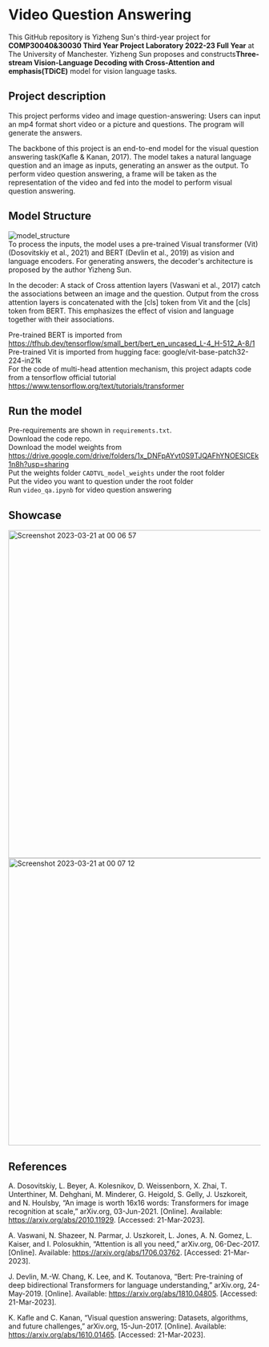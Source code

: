 # Video Question Answering
This GitHub repository is Yizheng Sun's third-year project for <strong>COMP30040&30030 Third Year Project Laboratory 2022-23 Full Year</strong> at The University of Manchester. Yizheng Sun proposes and constructs<strong>Three-stream Vision-Language Decoding with Cross-Attention and emphasis(TDiCE)</strong> model for vision language tasks.

## Project description
This project performs video and image question-answering: Users can input an mp4 format short video or a picture and questions. The program will generate the answers. 

The backbone of this project is an end-to-end model for the visual question answering task(Kafle & Kanan, 2017). The model takes a natural language question and an image as inputs, generating an answer as the output. To perform video question answering, a frame will be taken as the representation of the video and fed into the model to perform visual question answering.


## Model Structure
![model_structure](https://user-images.githubusercontent.com/105564219/226486112-d2c9247e-3a39-48ad-80d3-833fe2b59285.png)
</br>
To process the inputs, the model uses a pre-trained Visual transformer (Vit) (Dosovitskiy et al., 2021) and BERT (Devlin et al., 2019) as vision and language encoders. For generating answers, the decoder's architecture is proposed by the author Yizheng Sun. 

In the decoder: A stack of Cross attention layers (Vaswani et al., 2017) catch the associations between an image and the question. Output from the cross attention layers is concatenated with the [cls] token from Vit and the [cls] token from BERT. This emphasizes the effect of vision and language together with their associations. 

Pre-trained BERT is imported from https://tfhub.dev/tensorflow/small_bert/bert_en_uncased_L-4_H-512_A-8/1 </br>
Pre-trained Vit is imported from hugging face: google/vit-base-patch32-224-in21k </br>
For the code of multi-head attention mechanism, this project adapts code from a tensorflow official tutorial https://www.tensorflow.org/text/tutorials/transformer
## Run the model
Pre-requirements are shown in `requirements.txt`.
<br>Download the code repo. 
</br>Download the model weights from
https://drive.google.com/drive/folders/1x_DNFpAYvt0S9TJQAFhYNOESlCEk1n8h?usp=sharing
</br>Put the weights folder `CADTVL_model_weights` under the root folder
</br>Put the video you want to question under the root folder
</br>Run `video_qa.ipynb` for video question answering

## Showcase
<img width="654" alt="Screenshot 2023-03-21 at 00 06 57" src="https://user-images.githubusercontent.com/105564219/226491573-b2749f4f-1308-4ce1-ac4e-e6f927deec35.png">
<img width="573" alt="Screenshot 2023-03-21 at 00 07 12" src="https://user-images.githubusercontent.com/105564219/226491578-ff2f1218-1f29-4c76-acf8-add6a625d541.png">

## References
A. Dosovitskiy, L. Beyer, A. Kolesnikov, D. Weissenborn, X. Zhai, T. Unterthiner, M. Dehghani, M. Minderer, G. Heigold, S. Gelly, J. Uszkoreit, and N. Houlsby, “An image is worth 16x16 words: Transformers for image recognition at scale,” arXiv.org, 03-Jun-2021. [Online]. Available: https://arxiv.org/abs/2010.11929. [Accessed: 21-Mar-2023]. 

A. Vaswani, N. Shazeer, N. Parmar, J. Uszkoreit, L. Jones, A. N. Gomez, L. Kaiser, and I. Polosukhin, “Attention is all you need,” arXiv.org, 06-Dec-2017. [Online]. Available: https://arxiv.org/abs/1706.03762. [Accessed: 21-Mar-2023]. 

J. Devlin, M.-W. Chang, K. Lee, and K. Toutanova, “Bert: Pre-training of deep bidirectional Transformers for language understanding,” arXiv.org, 24-May-2019. [Online]. Available: https://arxiv.org/abs/1810.04805. [Accessed: 21-Mar-2023]. 

K. Kafle and C. Kanan, “Visual question answering: Datasets, algorithms, and future challenges,” arXiv.org, 15-Jun-2017. [Online]. Available: https://arxiv.org/abs/1610.01465. [Accessed: 21-Mar-2023]. 
